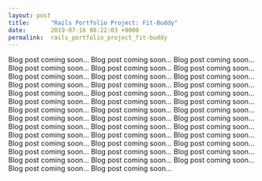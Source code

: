 ```yaml
---
layout: post
title:      "Rails Portfolio Project: Fit-Buddy"
date:       2019-07-16 08:22:03 +0000
permalink:  rails_portfolio_project_fit-buddy
---
```



Blog post coming soon... Blog post coming soon... Blog post coming soon... Blog post coming soon... Blog post coming soon... Blog post coming soon... Blog post coming soon... Blog post coming soon... Blog post coming soon... Blog post coming soon... Blog post coming soon... Blog post coming soon... Blog post coming soon... Blog post coming soon... Blog post coming soon... Blog post coming soon... Blog post coming soon... Blog post coming soon... Blog post coming soon... Blog post coming soon... Blog post coming soon... Blog post coming soon... Blog post coming soon... Blog post coming soon... Blog post coming soon... Blog post coming soon... Blog post coming soon... Blog post coming soon... Blog post coming soon... Blog post coming soon... Blog post coming soon... Blog post coming soon... Blog post coming soon... Blog post coming soon... Blog post coming soon... Blog post coming soon... Blog post coming soon... Blog post coming soon... Blog post coming soon... Blog post coming soon... Blog post coming soon... 
